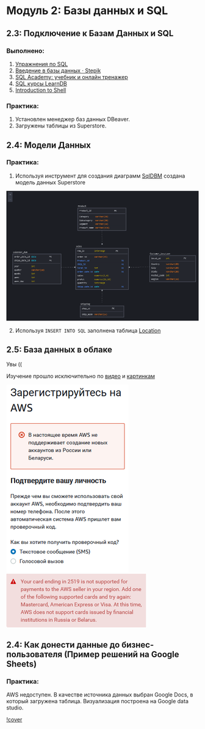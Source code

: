 # Модуль 2: Базы данных и SQL
## 2.3: Подключение к Базам Данных и SQL

### Выполнено:

1. [Упражнения по SQL](https://sql-ex.ru/)
2. [Введение в базы данных · Stepik](https://stepik.org/course/551)
3. [SQL Academy: учебник и онлайн тренажер](https://sql-academy.org/ru)
4. [SQL курсы LearnDB](https://learndb.ru/)
5. [Introduction to Shell](https://app.datacamp.com/learn)

### Практика:
1. Установлен менеджер баз данных DBeaver.
2. Загружены таблицы из Superstore.

## 2.4: Модели Данных

### Практика:
1. Используя инструмент для создания диаграмм [SqlDBM](https://sqldbm.com/Home/) создана модель данных Superstore

![cover](https://github.com/vs-gorgan/datalearn/blob/main/de01/module02/SqlDBM.png)

2. Используя `INSERT INTO SQL` заполнена таблица [Location](https://github.com/vs-gorgan/datalearn/blob/main/de01/module02/_Custumer_location__202205192247.sql)

## 2.5: База данных в облаке

Увы ((

Изучение прошло исключительно по [видео](https://www.youtube.com/watch?v=UzILBlOAQ9s&list=PLkcP_moW_BpOQUmtgSaw3XswlpeO5RYgA&index=5) и [картинкам](https://github.com/Data-Learn/data-engineering/blob/master/how-to/how_to_amazon_rds.md)

![cover](https://github.com/vs-gorgan/datalearn/blob/main/de01/module02/AWS%20error.png) ![cover](https://github.com/vs-gorgan/datalearn/blob/main/de01/module02/AWS_error_pay.png)

## 2.4: Как донести данные до бизнес-пользователя (Пример решений на Google Sheets)

### Практика:

AWS недоступен. В качестве источника данных выбран Google Docs, в который загружена таблица.
Визуализация построена на Google data studio.

[!cover](https://github.com/vs-gorgan/datalearn/blob/main/de01/module02/datastudio.png)

